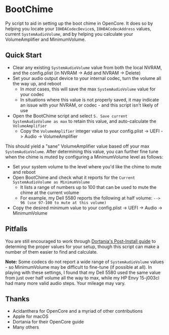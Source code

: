 # BootChime
Py script to aid in setting up the boot chime in OpenCore.  It does so by helping you locate your `IOHDACodecDevice`s, `IOHDACodecAddress` values, current `SystemAudioVolume`, and by helping you calculate your VolumeAmplifier and MinimumVolume.

## Quick Start

* Clear any existing `SystemAudioVolume` value from both the local NVRAM, and the config.plist (in NVRAM -> Add and NVRAM -> Delete)
* Set your audio output device to your internal codec, turn the volume all the way up, and reboot
  * In *most* cases, this will save the max `SystemAudioVolume` value for your codec
  * In situations where this value is not properly saved, it may indicate an issue with your NVRAM, or codec - and this script isn't likely of use
* Open the BootChime script and select `S. Save current SystemAudioVolume as max` to retain this value, and auto-calculate the `VolumeAmplifier`
  * Copy the `VolumeAmplifier` integer value to your config.plist -> UEFI -> Audio -> VolumeAmplifier

This should yield a "sane" VolumeAmplifier value based off your max `SystemAudioVolume`.  After determining this value, you can further fine tune when the chime is muted by configuring a MinimumVolume level as follows:

* Set your system volume to the level where you'd like the chime to mute and reboot
* Open BootChime and check what it reports for the `Current SystemAudioVolume as MinimumVolume`
  * It lists a range of numbers up to 100 that can be used to mute the chime at the current volume
  * For example, my Dell 5580 reports the following at half volume: `--> 96 (use 97-100 to mute at this volume)`
* Copy the desired minimum value to your config.plist -> UEFI -> Audio -> MinimumVolume

## Pitfalls

You are still encouraged to work through [Dortania's Post-Install guide](https://dortania.github.io/OpenCore-Post-Install/cosmetic/gui.html#setting-up-boot-chime-with-audiodxe) to determing the proper values for your setup, though this script can make a number of them easier to find and calculate.

**Note:** Some codecs do not report a wide range of `SystemAudioVolume` values - so MinimumVolume may be difficult to fine-tune (if possible at all).  In playing with these settings, I found that my Dell 5580 used the same value from just over half volume all the way to max, while my HP Envy 15-j003cl had many more valid audio steps.  Your mileage may vary.

## Thanks

* Acidanthera for OpenCore and a myriad of other contributions
* Apple for macOS
* Dortania for their OpenCore guide
* Many others
